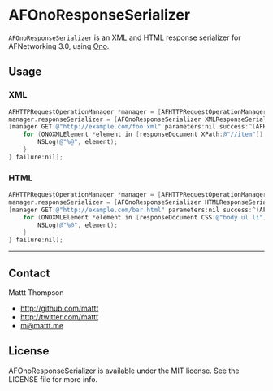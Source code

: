 AFOnoResponseSerializer
=======================

`AFOnoResponseSerializer` is an XML and HTML response serializer for AFNetworking 3.0, using [Ono](https://github.com/mattt/ono).

## Usage

### XML

```objective-c
AFHTTPRequestOperationManager *manager = [AFHTTPRequestOperationManager manager];
manager.responseSerializer = [AFOnoResponseSerializer XMLResponseSerializer];
[manager GET:@"http://example.com/foo.xml" parameters:nil success:^(AFHTTPRequestOperation *operation, ONOXMLDocument *responseDocument) {
    for (ONOXMLElement *element in [responseDocument XPath:@"//item"]) {
        NSLog(@"%@", element);
    }
} failure:nil];
```

### HTML

```objective-c
AFHTTPRequestOperationManager *manager = [AFHTTPRequestOperationManager manager];
manager.responseSerializer = [AFOnoResponseSerializer HTMLResponseSerializer];
[manager GET:@"http://example.com/bar.html" parameters:nil success:^(AFHTTPRequestOperation *operation, ONOXMLDocument *responseDocument) {
    for (ONOXMLElement *element in [responseDocument CSS:@"body ul li"]) {
        NSLog(@"%@", element);
    }
} failure:nil];
```

---

## Contact

Mattt Thompson

- http://github.com/mattt
- http://twitter.com/mattt
- m@mattt.me

## License

AFOnoResponseSerializer is available under the MIT license. See the LICENSE file for more info.
